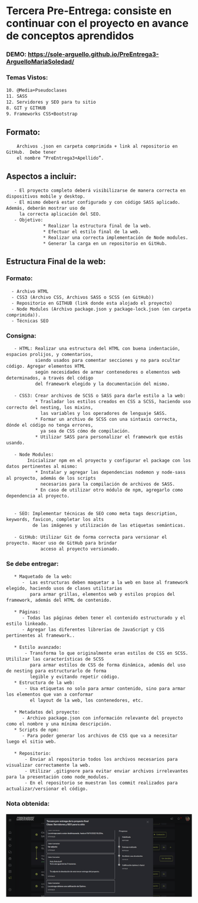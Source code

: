 # Tercera Pre-Entrega: consiste en continuar con el proyecto en avance de conceptos aprendidos

### DEMO: https://sole-arguello.github.io/PreEntrega3-ArguelloMariaSoledad/

### Temas Vistos:
    10. @Media+Pseudoclases
    11. SASS
    12. Servidores y SEO para tu sitio
    8. GIT y GITHUB
    9. Frameworks CSS+Bootstrap
    
## Formato:
       
        Archivos .json en carpeta comprimida + link al repositorio en GitHub.  Debe tener 
        el nombre “PreEntrega3+Apellido”.

## Aspectos a incluir:
       - El proyecto completo deberá visibilizarse de manera correcta en dispositivos mobile y desktop. 
       - El mismo deberá estar configurado y con código SASS aplicado. Además, deberán mostrar uso de 
         la correcta aplicación del SEO.  
       - Objetivo:
                  * Realizar la estructura final de la web.
                  * Efectuar el estilo final de la web.
                  * Realizar una correcta implementación de Node modules.
                  * Generar la carga en un repositorio en GitHub.
                  
## Estructura Final de la web:

### Formato: 
      - Archivo HTML 
      - CSS3 (Archivo CSS, Archivos SASS o SCSS (en GitHub)) 
      - Repositorio en GITHUB (link donde esta alojado el proyecto)
      - Node Modules (Archivo package.json y package-lock.json (en carpeta comprimida)).
      - Técnicas SEO

### Consigna:

       - HTML: Realizar una estructura del HTML con buena indentación, espacios prolijos, y comentarios, 
               siendo usados para comentar secciones y no para ocultar código. Agregar elementos HTML 
               según necesidades de armar contenedores o elementos web determinados, a través del código 
               del framework elegido y la documentación del mismo.
         
       - CSS3: Crear archivos de SCSS o SASS para darle estilo a la web:
               * Trasladar los estilos creados en CSS a SCSS, haciendo uso correcto del nesting, los mixins, 
                 las variables y los operadores de lenguaje SASS.
               * Formar un archivo de SCSS con una sintaxis correcta, dónde el código no tenga errores, 
                 ya sea de CSS cómo de compilación.
               * Utilizar SASS para personalizar el framework que estás usando.
               
       - Node Modules: 
            Inicializar npm en el proyecto y configurar el package con los datos pertinentes al mismo:
               * Instalar y agregar las dependencias nodemon y node-sass al proyecto, además de los scripts 
                 necesarios para la compilación de archivos de SASS.
               * En caso de utilizar otro módulo de npm, agregarlo como dependencia al proyecto.

            
       - SEO: Implementar técnicas de SEO como meta tags description, keywords, favicon, completar los alts 
              de las imágenes y utilización de las etiquetas semánticas.      
         
       - GitHub: Utilizar Git de forma correcta para versionar el proyecto. Hacer uso de GitHub para brindar 
                 acceso al proyecto versionado.
                 
### Se debe entregar:

       * Maquetado de la web: 
          -  Las estructuras deben maquetar a la web en base al framework elegido, haciendo usos de clases utilitarias 
             para armar grillas, elementos web y estilos propios del framework, además del HTML de contenido. 
            
       * Páginas: 
          - Todas las páginas deben tener el contenido estructurado y el estilo linkeado. 
          - Agregar las diferentes librerías de JavaScript y CSS pertinentes al framework..
          
       * Estilo avanzado: 
           - Transforma lo que originalmente eran estilos de CSS en SCSS. Utililzar las características de SCSS 
             para armar estilos de CSS de forma dinámica, además del uso de nesting para estructurarlo de forma 
             legible y evitando repetir código.
       * Estructura de la web:
           - Usa etiquetas no solo para armar contenido, sino para armar los elementos que van a conformar 
             el layout de la web, los contenedores, etc.
       
       * Metadatos del proyecto:
          - Archivo package.json con información relevante del proyecto como el nombre y una mínima descripción.
       * Scripts de npm: 
          - Para poder generar los archivos de CSS que va a necesitar luego el sitio web.          
   
       * Repositorio:
           - Enviar al repositorio todos los archivos necesarios para visualizar correctamente la web.
           - Utilizar .gitignore para evitar enviar archivos irrelevantes para la presentación como node_modules.
           - En el repositorio se muestran los commit realizados para actualizar/versionar el código.


### Nota obtenida:

![imagen](nota.png)
   
